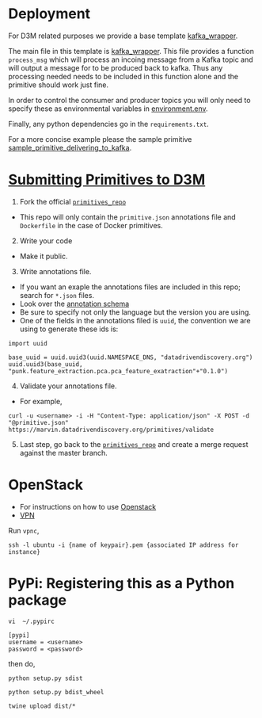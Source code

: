 # Deployment

For D3M related purposes we provide a base template [kafka_wrapper](https://github.com/NewKnowledge/punk/tree/master/d3m/kafka_wrapper).

The main file in this template is [kafka_wrapper](https://github.com/NewKnowledge/punk/blob/master/d3m/kafka_wrapper/kafka_wrapper.py#L6).
This file provides a function `process_msg` which will process an incoing
message from a Kafka topic and will output a message for to be produced back to
kafka.
Thus any processing needed needs to be included in this function alone and the
primitive should work just fine.

In order to control the consumer and producer topics you will only need to
specify these as environmental variables in [environment.env](https://github.com/NewKnowledge/punk/blob/master/d3m/kafka_wrapper/environment.env).

Finally, any python dependencies go in the `requirements.txt`.

For a more concise example please the sample primitive [sample_primitive_delivering_to_kafka](https://github.com/NewKnowledge/punk/tree/master/d3m/sample_primitive_delivering_to_kafka).

# [Submitting Primitives to D3M](https://datadrivendiscovery.org/wiki/display/gov/Primitive+Submission+Process)

1. Fork the official [`primitives_repo`](https://gitlab.datadrivendiscovery.org/jpl/primitives_repo)
 * This repo will only contain the `primitive.json` annotations file and `Dockerfile` in the case of Docker primitives.

2. Write your code
 * Make it public.

3. Write annotations file.
 * If you want an exaple the annotations files are included in this repo;
   search for `*.json` files.
 * Look over the [annotation schema](https://datadrivendiscovery.org/wiki/display/gov/Primitives+Annotation+Schema)
 * Be sure to specify not only the language but the version you are using.
 * One of the fields in the annotations filed is `uuid`, the convention we are
    using to generate these ids is:
```
import uuid

base_uuid = uuid.uuid3(uuid.NAMESPACE_DNS, "datadrivendiscovery.org")
uuid.uuid3(base_uuid, "punk.feature_extraction.pca.pca_feature_exatraction"+"0.1.0")
```

4. Validate your annotations file.
 * For example,
```
curl -u <username> -i -H "Content-Type: application/json" -X POST -d "@primitive.json" https://marvin.datadrivendiscovery.org/primitives/validate
```
5. Last step, go back to the [`primitives_repo`](https://gitlab.datadrivendiscovery.org/jpl/primitives_repo) and create a merge request against the master branch.



# OpenStack
* For instructions on how to use [Openstack](https://datadrivendiscovery.org/wiki/display/gov/OpenStack+Guide)
 * [VPN](https://datadrivendiscovery.org/wiki/display/gov/Connect+to+VPN)

Run `vpnc`,
```
ssh -l ubuntu -i {name of keypair}.pem {associated IP address for instance}
```



# PyPi: Registering this as a Python package
`vi  ~/.pypirc`
```
[pypi]
username = <username>
password = <password>

```

then do,
```
python setup.py sdist

python setup.py bdist_wheel

twine upload dist/*

```
